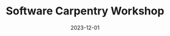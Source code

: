 ---
title: Software Carpentry Workshop
date: 2023-12-01
end_date: 2023-12-01
instructors:
- Fred Feng
- 	Pariksheet Nanda
helpers:
- Gandhimathi Padmanaban
- Rayane Moustafa
site: https://UMCarpentries.github.io/2023-12-01-UMich-python-pilot
etherpad: https://pad.carpentries.org/2023-12-01-umich
eventbrite: 000
material: Python for Plotting, The Unix Shell, Intro to git & GitHub, Python for Data Analysis, Jupyter Notebook and Markdown
audience: 
---